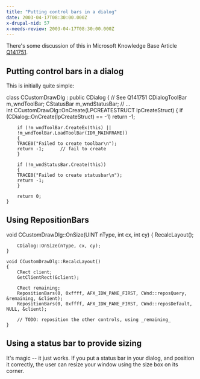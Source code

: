 ```yaml
---
title: "Putting control bars in a dialog"
date: 2003-04-17T08:30:00.000Z
x-drupal-nid: 57
x-needs-review: 2003-04-17T08:30:00.000Z
---
```

There's some discussion of this in Microsoft Knowledge Base Article [Q141751](http://support.microsoft.com/default.aspx?scid=kb;en-us;141751).

## Putting control bars in a dialog

This is initially quite simple:

<div class="snippet">
    class CCustomDrawDlg : public CDialog
    {
        // See Q141751
        CDialogToolBar m_wndToolBar;
        CStatusBar m_wndStatusBar;
        // ...

</div>

<div class="snippet">
    int CCustomDrawDlg::OnCreate(LPCREATESTRUCT lpCreateStruct)
    {
        if (CDialog::OnCreate(lpCreateStruct) == -1)
    	return -1;

        if (!m_wndToolBar.CreateEx(this) ||
    	!m_wndToolBar.LoadToolBar(IDR_MAINFRAME))
        {
    	TRACE0("Failed to create toolbar\n");
    	return -1;      // fail to create
        }

        if (!m_wndStatusBar.Create(this))
        {
    	TRACE0("Failed to create statusbar\n");
    	return -1;
        }

        return 0;
    }

</div>

## Using RepositionBars

<div class="snippet">
    void CCustomDrawDlg::OnSize(UINT nType, int cx, int cy)
    {
        RecalcLayout();

        CDialog::OnSize(nType, cx, cy);
    }

    void CCustomDrawDlg::RecalcLayout()
    {
        CRect client;
        GetClientRect(&client);

        CRect remaining;
        RepositionBars(0, 0xffff, AFX_IDW_PANE_FIRST, CWnd::reposQuery, &remaining, &client);
        RepositionBars(0, 0xffff, AFX_IDW_PANE_FIRST, CWnd::reposDefault, NULL, &client);

        // TODO: reposition the other controls, using _remaining_
    }

</div>

## Using a status bar to provide sizing

It's magic -- it just works. If you put a status bar in your dialog, and position it correctly, the user can resize your window using the size box on its corner.